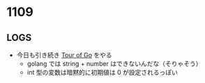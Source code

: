 # 1109

## LOGS

- 今日も引き続き [Tour of Go](https://go-tour-jp.appspot.com/basics/) をやる
  - golang では string + number はできないんだな（そりゃそう）
  - int 型の変数は暗黙的に初期値は 0 が設定されるっぽい